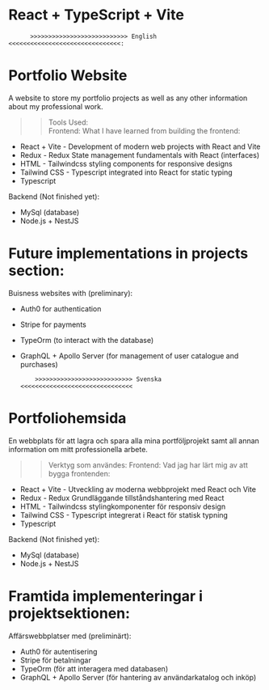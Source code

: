 # React + TypeScript + Vite

          >>>>>>>>>>>>>>>>>>>>>>>>>>> English <<<<<<<<<<<<<<<<<<<<<<<<<<<<<<<:

# Portfolio Website

A website to store my portfolio projects as well as any other information about my professional work.

>> Tools Used:                                    
Frontend:                                           What I have learned from building the frontend:
- React + Vite                                      -  Development of modern web projects with React and Vite
- Redux                                             -  Redux State management fundamentals with React (interfaces) 
- HTML                                              -  Tailwindcss styling components for responsive designs
- Tailwind CSS                                      -  Typescript integrated into React for static typing
- Typescript                                        

Backend (Not finished yet):
- MySql (database)
- Node.js + NestJS 


# Future implementations in projects section:

Buisness websites with (preliminary): 
- Auth0 for authentication
- Stripe for payments
- TypeOrm (to interact with the database)
- GraphQL + Apollo Server (for management of user catalogue and purchases)


          >>>>>>>>>>>>>>>>>>>>>>>>>>> Svenska <<<<<<<<<<<<<<<<<<<<<<<<<<<<<<<
# Portfoliohemsida

En webbplats för att lagra och spara alla mina portföljprojekt samt all annan information om mitt professionella arbete.

>> Verktyg som användes:
Frontend:                                           Vad jag har lärt mig av att bygga frontenden:
- React + Vite                                      - Utveckling av moderna webbprojekt med React och Vite
- Redux                                             - Redux Grundläggande tillståndshantering med React 
- HTML                                              - Tailwindcss stylingkomponenter för responsiv design
- Tailwind CSS                                      - Typescript integrerat i React för statisk typning
- Typescript                                        

Backend (Not finished yet):
- MySql (database)
- Node.js + NestJS

                           
# Framtida implementeringar i projektsektionen:
                           
Affärswebbplatser med (preliminärt):
- Auth0 för autentisering
- Stripe för betalningar
- TypeOrm (för att interagera med databasen)
- GraphQL + Apollo Server (för hantering av användarkatalog och inköp)
